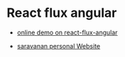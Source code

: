 

# React flux angular

- [online demo on react-flux-angular](http://saravan-spring.com:7070/production/reactjs/react-flux-angular/)


- [saravanan personal Website](https://saravan-spring.com)


